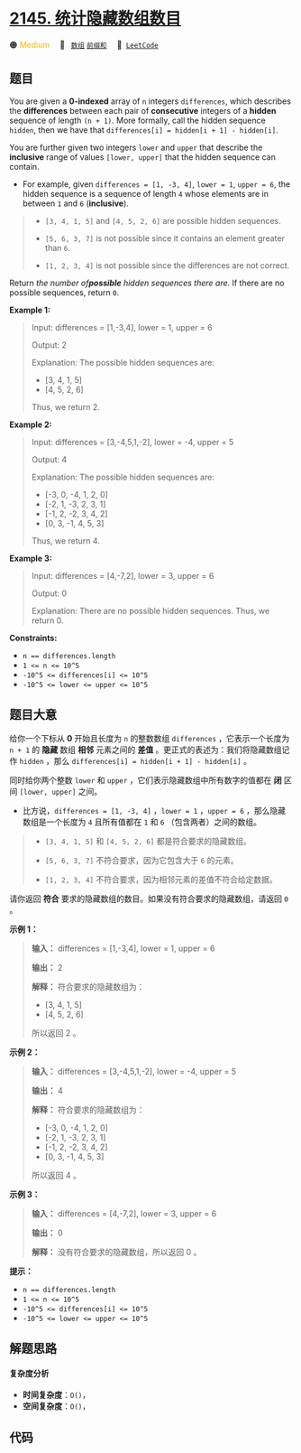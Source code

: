 # [2145. 统计隐藏数组数目](https://leetcode.com/problems/count-the-hidden-sequences)

🟠 <font color=#ffb800>Medium</font>&emsp; 🔖&ensp; [`数组`](/leetcode-js/outline/tag/array.md) [`前缀和`](/leetcode-js/outline/tag/prefix-sum.md)&emsp; 🔗&ensp;[`LeetCode`](https://leetcode.com/problems/count-the-hidden-sequences)

## 题目

You are given a **0-indexed** array of `n` integers `differences`, which
describes the **differences** between each pair of **consecutive** integers of
a **hidden** sequence of length `(n + 1)`. More formally, call the hidden
sequence `hidden`, then we have that `differences[i] = hidden[i + 1] -
hidden[i]`.

You are further given two integers `lower` and `upper` that describe the
**inclusive** range of values `[lower, upper]` that the hidden sequence can
contain.

  * For example, given `differences = [1, -3, 4]`, `lower = 1`, `upper = 6`, the hidden sequence is a sequence of length `4` whose elements are in between `1` and `6` (**inclusive**). 
> 
> * `[3, 4, 1, 5]` and `[4, 5, 2, 6]` are possible hidden sequences.
> 
> * `[5, 6, 3, 7]` is not possible since it contains an element greater than `6`.
> 
> * `[1, 2, 3, 4]` is not possible since the differences are not correct.

Return _the number of**possible** hidden sequences there are._ If there are no
possible sequences, return `0`.



**Example 1:**

> Input: differences = [1,-3,4], lower = 1, upper = 6
> 
> Output: 2
> 
> Explanation: The possible hidden sequences are:
> - [3, 4, 1, 5]
> - [4, 5, 2, 6]
> 
> Thus, we return 2.

**Example 2:**

> Input: differences = [3,-4,5,1,-2], lower = -4, upper = 5
> 
> Output: 4
> 
> Explanation: The possible hidden sequences are:
> - [-3, 0, -4, 1, 2, 0]
> - [-2, 1, -3, 2, 3, 1]
> - [-1, 2, -2, 3, 4, 2]
> - [0, 3, -1, 4, 5, 3]
> 
> Thus, we return 4.

**Example 3:**

> Input: differences = [4,-7,2], lower = 3, upper = 6
> 
> Output: 0
> 
> Explanation: There are no possible hidden sequences. Thus, we return 0.

**Constraints:**

  * `n == differences.length`
  * `1 <= n <= 10^5`
  * `-10^5 <= differences[i] <= 10^5`
  * `-10^5 <= lower <= upper <= 10^5`


## 题目大意

给你一个下标从 **0**  开始且长度为 `n` 的整数数组 `differences` ，它表示一个长度为 `n + 1` 的 **隐藏**  数组
**相邻**  元素之间的 **差值**  。更正式的表述为：我们将隐藏数组记作 `hidden` ，那么 `differences[i] =
hidden[i + 1] - hidden[i]` 。

同时给你两个整数 `lower` 和 `upper` ，它们表示隐藏数组中所有数字的值都在 **闭**  区间 `[lower, upper]` 之间。

  * 比方说，`differences = [1, -3, 4]` ，`lower = 1` ，`upper = 6` ，那么隐藏数组是一个长度为 `4` 且所有值都在 `1` 和 `6` （包含两者）之间的数组。 
> 
> * `[3, 4, 1, 5]` 和 `[4, 5, 2, 6]` 都是符合要求的隐藏数组。
> 
> * `[5, 6, 3, 7]` 不符合要求，因为它包含大于 `6` 的元素。
> 
> * `[1, 2, 3, 4]` 不符合要求，因为相邻元素的差值不符合给定数据。

请你返回 **符合**  要求的隐藏数组的数目。如果没有符合要求的隐藏数组，请返回 `0` 。



**示例 1：**

> 
> 
> 
> 
> 
> **输入：** differences = [1,-3,4], lower = 1, upper = 6
> 
> **输出：** 2
> 
> **解释：** 符合要求的隐藏数组为：
> - [3, 4, 1, 5]
> - [4, 5, 2, 6]
> 
> 所以返回 2 。
> 
> 

**示例 2：**

> 
> 
> 
> 
> 
> **输入：** differences = [3,-4,5,1,-2], lower = -4, upper = 5
> 
> **输出：** 4
> 
> **解释：** 符合要求的隐藏数组为：
> - [-3, 0, -4, 1, 2, 0]
> - [-2, 1, -3, 2, 3, 1]
> - [-1, 2, -2, 3, 4, 2]
> - [0, 3, -1, 4, 5, 3]
> 
> 所以返回 4 。
> 
> 

**示例 3：**

> 
> 
> 
> 
> 
> **输入：** differences = [4,-7,2], lower = 3, upper = 6
> 
> **输出：** 0
> 
> **解释：** 没有符合要求的隐藏数组，所以返回 0 。
> 
> 



**提示：**

  * `n == differences.length`
  * `1 <= n <= 10^5`
  * `-10^5 <= differences[i] <= 10^5`
  * `-10^5 <= lower <= upper <= 10^5`


## 解题思路

#### 复杂度分析

- **时间复杂度**：`O()`，
- **空间复杂度**：`O()`，

## 代码

```javascript

```